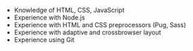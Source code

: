 - Knowledge of HTML, CSS, JavaScript
- Experience with Node.js
- Experience with HTML and CSS preprocessors (Pug, Sass)
- Experience with adaptive and crossbrowser layout
- Experience using Git 
